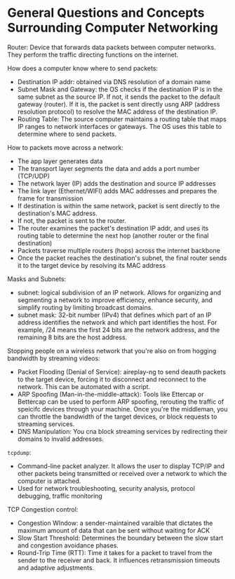 # General Questions and Concepts Surrounding Computer Networking
Router: Device that forwards data packets between computer networks. They perform the traffic directing functions on the internet. 

How does a computer know where to send packets:
- Destination IP addr: obtained via DNS resolution of a domain name
- Subnet Mask and Gateway: the OS checks if the destination IP is in the same subnet as the source IP. If not, it sends the packet to the default gateway (router). If it is, the packet is sent directly usng ARP (address resolution protocol) to resolve the MAC address of the destination IP.
- Routing Table: The source computer maintains a routing table that maps IP ranges to network interfaces or gateways. The OS uses this table to determine where to send packets.

How to packets move across a network:
- The app layer generates data
- The transport layer segments the data and adds a port number (TCP/UDP)
- The network layer (IP) adds the destination and source IP addresses
- The link layer (Ethernet/WIFI) adds MAC addresses and prepares the frame for transmission
- If destination is within the same network, packet is sent directly to the destination's MAC address.
- If not, the packet is sent to the router.
- The router examines the packet's destination IP addr, and uses its routing table to determine the next hop (another router or the final destination)
- Packets traverse multiple routers (hops) across the internet backbone
- Once the packet reaches the destination's subnet, the final router sends it to the target device by resolving its MAC address

Masks and Subnets:
- subnet: logical subdivision of an IP network. Allows for organizing and segmenting a network to improve efficiency, enhance security, and simplify routing by limiting broadcast domains.
- subnet mask: 32-bit number (IPv4) that defines which part of an IP address identifies the network and which part identifies the host. For example, /24 means the first 24 bits are the network address, and the remaining 8 bits are the host address.

Stopping people on a wireless network that you're also on from hogging bandwidth by streaming videos:
- Packet Flooding (Denial of Service): aireplay-ng to send deauth packets to the target device, forcing it to disconnect and reconnect to the network. This can be automated with a script.
- ARP Spoofing (Man-in-the-middle-attack): Tools like Ettercap or Bettercap can be used to perform ARP spoofing, rerouting the traffic of speicifc devices through your machine. Once you're the middleman, you can throttle the bandwidth of the target devices, or block requests to streaming services.
- DNS Manipulation: You cna block streaming services by redirecting their domains to invalid addresses. 

`tcpdump`:
- Command-line packet analyzer. It allows the user to display TCP/IP and other packets being transmitted or received over a network to which the computer is attached.
- Used for network troubleshooting, security analysis, protocol debugging, traffic monitoring

TCP Congestion control:
- Congestion WIndow: a sender-maintained varaible that dictates the maximum amount of data that can be sent without waiting for ACK
- Slow Start Threshold: Determines the boundary between the slow start and congestion avoidance phases. 
- Round-Trip Time (RTT): Time it takes for a packet to travel from the sender to the receiver and back. It influences retransmission timeouts and adaptive adjustments.

